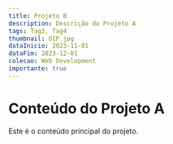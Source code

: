 ```yaml
---
title: Projeto B
description: Descrição do Projeto A
tags: Tag3, Tag4
thumbnail: OIP.jpg
dataInicio: 2023-11-01 
dataFim: 2023-12-01 
colecao: Web Development 
importante: true
---
```


# Conteúdo do Projeto A

Este é o conteúdo principal do projeto.
